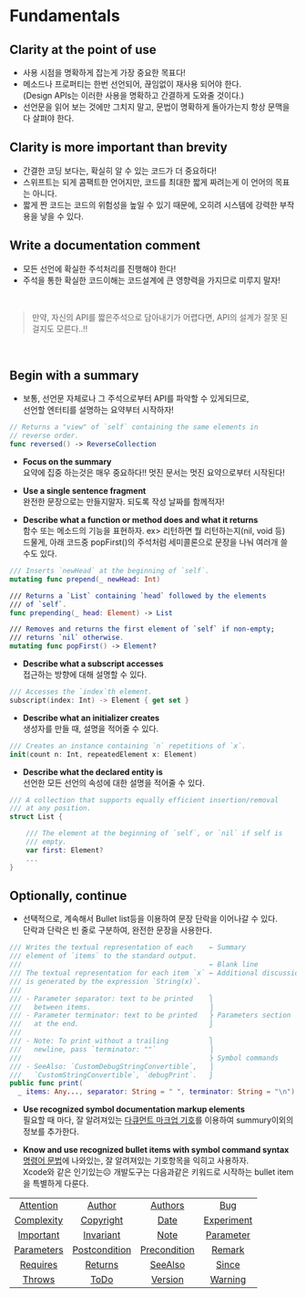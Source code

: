 # Fundamentals

## Clarity at the point of use
* 사용 시점을 명확하게 잡는게 가장 중요한 목표다!
* 메소드나 프로퍼티는 한번 선언되어, 끊임없이 재사용 되어야 한다.
<br> (Design APIs는 이러한 사용을 명확하고 간결하게 도와줄 것이다.)
* 선언문을 읽어 보는 것에만 그치지 말고, 문법이 명확하게 돌아가는지 항상 문맥을 다 살펴야 한다.

## Clarity is more important than brevity
* 간결한 코딩 보다는, 확실히 알 수 있는 코드가 더 중요하다!
* 스위프트는 되게 콤팩트한 언어지만, 코드를 최대한 짧게 짜려는게 이 언어의 목표는 아니다.
* 짧게 짠 코드는 코드의 위험성을 높일 수 있기 때문에, 오히려 시스템에 강력한 부작용을 낳을 수 있다.

## Write a documentation comment
* 모든 선언에 확실한 주석처리를 진행해야 한다!
* 주석을 통한 확실한 코드이해는 코드설계에 큰 영향력을 가지므로 미루지 말자!


<br>

> 만약, 자신의 API를 짧은주석으로 담아내기가 어렵다면, API의 설계가 잘못 된 걸지도 모른다..!!
<br>

## Begin with a summary
* 보통, 선언문 자체로나 그 주석으로부터 API를 파악할 수 있게되므로,
<br>선언할 엔터티를 설명하는 요약부터 시작하자!
```swift
// Returns a "view" of `self` containing the same elements in
// reverse order.
func reversed() -> ReverseCollection
```

* **Focus on the summary**
<br>요약에 집중 하는것은 매우 중요하다!! 멋진 문서는 멋진 요약으로부터 시작된다!

* **Use a single sentence fragment**
<br>완전한 문장으로는 만들지말자. 되도록 작성 날짜를 함께적자!

* **Describe what a function or method does and what it returns**
<br>함수 또는 메소드의 기능을 표현하자. ex> 리턴하면 뭘 리턴하는지(nil, void 등)
<br>드물게, 아래 코드중 popFirst()의 주석처럼 세미콜론으로 문장을 나눠 여러개 쓸 수도 있다.
```swift
/// Inserts `newHead` at the beginning of `self`.
mutating func prepend(_ newHead: Int)

/// Returns a `List` containing `head` followed by the elements
/// of `self`.
func prepending(_ head: Element) -> List

/// Removes and returns the first element of `self` if non-empty;
/// returns `nil` otherwise.
mutating func popFirst() -> Element?
```

* **Describe what a subscript accesses**
<br>접근하는 방향에 대해 설명할 수 있다.
```swift
/// Accesses the `index`th element.
subscript(index: Int) -> Element { get set }
```

* **Describe what an initializer creates**
<br>생성자를 만들 때, 설명을 적어줄 수 있다.
```swift
/// Creates an instance containing `n` repetitions of `x`.
init(count n: Int, repeatedElement x: Element)
```

* **Describe what the declared entity is**
<br>선언한 모든 선언의 속성에 대한 설명을 적어줄 수 있다.
```swift
/// A collection that supports equally efficient insertion/removal
/// at any position.
struct List {

    /// The element at the beginning of `self`, or `nil` if self is
    /// empty.
    var first: Element?
    ...
}
```

## Optionally, continue
* 선택적으로, 계속해서 Bullet list등을 이용하여 문장 단락을 이어나갈 수 있다.
<br>단락과 단락은 빈 줄로 구분하여, 완전한 문장을 사용한다.
```swift
/// Writes the textual representation of each    ← Summary
/// element of `items` to the standard output.
///                                              ← Blank line
/// The textual representation for each item `x` ← Additional discussion
/// is generated by the expression `String(x)`.
///
/// - Parameter separator: text to be printed    ⎫
///   between items.                             ⎟
/// - Parameter terminator: text to be printed   ⎬ Parameters section
///   at the end.                                ⎭
///                                              
/// - Note: To print without a trailing          ⎫
///   newline, pass `terminator: ""`             ⎟
///                                              ⎬ Symbol commands
/// - SeeAlso: `CustomDebugStringConvertible`,   ⎟
///   `CustomStringConvertible`, `debugPrint`.   ⎭
public func print(
  _ items: Any..., separator: String = " ", terminator: String = "\n")
  ```

* **Use recognized symbol documentation markup elements**
<br>필요할 때 마다, 잘 알려져있는 [다큐먼트 마크업 기호](https://developer.apple.com/library/archive/documentation/Xcode/Reference/xcode_markup_formatting_ref/MarkupSyntax.html#//apple_ref/doc/uid/TP40016497-CH105-SW1)를 이용하여 summury이외의 정보를 추가한다.

* **Know and use recognized bullet items with symbol command syntax**
<br>[명령어 문법](https://developer.apple.com/library/content/documentation/Xcode/Reference/xcode_markup_formatting_ref/SingleLineComment.html#//apple_ref/doc/uid/TP40016497-CH102-SW1)에 나와있는, 잘 알려져있는 기호항목을 익히고 사용하자.
<br>Xcode와 같은 인기있는☹️ 개발도구는 다음과같은 키워드로 시작하는 bullet item을 특별하게 다룬다.

|||||
|:--:|:--:|:--:|:--:|
|[Attention](https://developer.apple.com/library/prerelease/mac/documentation/Xcode/Reference/xcode_markup_formatting_ref/Attention.html)|[Author](https://developer.apple.com/library/prerelease/mac/documentation/Xcode/Reference/xcode_markup_formatting_ref/Author.html)|[Authors](https://developer.apple.com/library/prerelease/mac/documentation/Xcode/Reference/xcode_markup_formatting_ref/Authors.html)|[Bug](https://developer.apple.com/library/prerelease/mac/documentation/Xcode/Reference/xcode_markup_formatting_ref/Bug.html)|
|[Complexity](https://developer.apple.com/library/prerelease/mac/documentation/Xcode/Reference/xcode_markup_formatting_ref/Complexity.html)|[Copyright](https://developer.apple.com/library/prerelease/mac/documentation/Xcode/Reference/xcode_markup_formatting_ref/Copyright.html)|[Date](https://developer.apple.com/library/prerelease/mac/documentation/Xcode/Reference/xcode_markup_formatting_ref/Date.html)|[Experiment](https://developer.apple.com/library/prerelease/mac/documentation/Xcode/Reference/xcode_markup_formatting_ref/Experiment.html)|
|[Important](https://developer.apple.com/library/prerelease/mac/documentation/Xcode/Reference/xcode_markup_formatting_ref/Important.html)|[Invariant](https://developer.apple.com/library/prerelease/mac/documentation/Xcode/Reference/xcode_markup_formatting_ref/Invariant.html)|[Note](https://developer.apple.com/library/prerelease/mac/documentation/Xcode/Reference/xcode_markup_formatting_ref/Note.html)|[Parameter](https://developer.apple.com/library/prerelease/mac/documentation/Xcode/Reference/xcode_markup_formatting_ref/Parameter.html)|
|[Parameters](https://developer.apple.com/library/prerelease/mac/documentation/Xcode/Reference/xcode_markup_formatting_ref/Parameters.html)|[Postcondition](https://developer.apple.com/library/prerelease/mac/documentation/Xcode/Reference/xcode_markup_formatting_ref/Postcondition.html)|[Precondition](https://developer.apple.com/library/prerelease/mac/documentation/Xcode/Reference/xcode_markup_formatting_ref/Precondition.html)|[Remark](https://developer.apple.com/library/prerelease/mac/documentation/Xcode/Reference/xcode_markup_formatting_ref/Remark.html)|
|[Requires](https://developer.apple.com/library/prerelease/mac/documentation/Xcode/Reference/xcode_markup_formatting_ref/Requires.html)|[Returns](https://developer.apple.com/library/prerelease/mac/documentation/Xcode/Reference/xcode_markup_formatting_ref/Returns.html)|[SeeAlso](https://developer.apple.com/library/prerelease/mac/documentation/Xcode/Reference/xcode_markup_formatting_ref/SeeAlso.html)|[Since](https://developer.apple.com/library/prerelease/mac/documentation/Xcode/Reference/xcode_markup_formatting_ref/Since.html)|
|[Throws](https://developer.apple.com/library/prerelease/mac/documentation/Xcode/Reference/xcode_markup_formatting_ref/Throws.html)|[ToDo](https://developer.apple.com/library/prerelease/mac/documentation/Xcode/Reference/xcode_markup_formatting_ref/Todo.html)|[Version](https://developer.apple.com/library/prerelease/mac/documentation/Xcode/Reference/xcode_markup_formatting_ref/Version.html)|[Warning](https://developer.apple.com/library/prerelease/mac/documentation/Xcode/Reference/xcode_markup_formatting_ref/Warning.html)|
